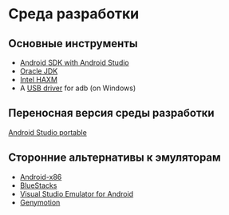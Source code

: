 Среда разработки
================

## Основные инструменты

* [Android SDK with Android Studio](http://developer.android.com/sdk/index.html)
* [Oracle JDK](http://www.oracle.com/technetwork/java/javase/downloads/index.html)
* [Intel HAXM](https://software.intel.com/en-us/android/articles/intel-hardware-accelerated-execution-manager)
* A [USB driver](http://developer.android.com/tools/extras/oem-usb.html) for adb (on Windows)

## Переносная версия среды разработки

[Android Studio portable](https://github.com/toksaitov/AndroidStudioPortable)

## Сторонние альтернативы к эмуляторам

* [Android-x86](http://www.android-x86.org)
* [BlueStacks](http://www.bluestacks.com)
* [Visual Studio Emulator for Android](https://www.visualstudio.com/en-us/features/msft-android-emulator-vs.aspx)
* [Genymotion](https://www.genymotion.com)

